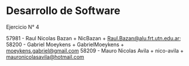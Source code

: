 # Desarrollo de Software 
Ejercicio N° 4

57981 - Raul Nicolas Bazan + NicBazan + Raul.Bazan@alu.frt.utn.edu.ar; 
58200 - Gabriel Moeykens + GabrielMoeykens + moeykens.gabriel@gmail.com
58209 - Mauro Nicolas Avila + nico-avila + mauronicolasavila@hotmail.com

